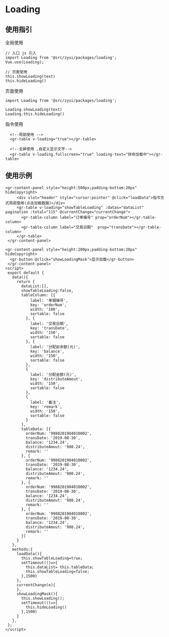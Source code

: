 # Loading

## 使用指引

全局使用
```vue
// 入口 js 引入
import Loading from '@src/zyui/packages/loading';
Vue.use(Loading);

// 页面使用
this.showLoading(text)
this.hideLoading()
```

页面使用
```vue
import Loading from '@src/zyui/packages/loading';

Loading.showLoading(text)
Loading.this.hideLoading()
```

指令使用
```vue
  <!--局部使用 -->
  <gr-table v-loading="true"></gr-table>

  <!--全屏使用 ,自定义显示文字-->
  <gr-table v-loading.fullscreen="true" loading-text="拼命加载中"></gr-table>
```


## 使用示例
<template>
  <gr-content-panel style="height:500px;padding-bottom:20px" hideCopyright>
      <div slot="header" style="cursor:pointer" @click="loadData">指令方式局部使用(点击加载数据)</div>
      <gr-table v-loading="showTableLoading" :datas="dataList" pagination :total="115" @currentChange="currentChange">
        <gr-table-column label="订单编号" prop="orderNum"></gr-table-column>
        <gr-table-column label="交易日期"  prop="transDate"></gr-table-column>
      </gr-table>
  </gr-content-panel>

   <gr-content-panel style="height:200px;padding-bottom:20px" hideCopyright>
   <div slot="header">手动触发</div>
   <gr-button @click="showLoadingMask">显示加载</gr-button>
  </gr-content-panel>
</template>


 ```vue
 <gr-content-panel style="height:500px;padding-bottom:20px" hideCopyright>
      <div slot="header" style="cursor:pointer" @click="loadData">指令方式局部使用(点击加载数据)</div>
      <gr-table v-loading="showTableLoading" :datas="dataList" pagination :total="115" @currentChange="currentChange">
        <gr-table-column label="订单编号" prop="orderNum"></gr-table-column>
        <gr-table-column label="交易日期"  prop="transDate"></gr-table-column>
      </gr-table>
  </gr-content-panel>

<gr-content-panel style="height:200px;padding-bottom:20px" hideCopyright>
   <gr-button @click="showLoadingMask">显示加载</gr-button>
  </gr-content-panel>
<script>
  export default {
    data(){
      return {
        dataList:[],
        showTableLoading:false,
        tableColumn: [{
            label: '单据编号',
            key: 'orderNum',
            width: '180',
            sortable: false
          }, {
            label: '交易日期',
            key: 'transDate',
            width: '150',
            sortable: false
          }, {
            label: '分配前余额(元)',
            key: 'balance',
            width: '150',
            sortable: false
          },
          {
            label: '分配金额(元)',
            key: 'distributeAmout',
            width: '150',
            sortable: false
          },
          {
            label: '备注',
            key: 'remark',
            width: '150',
            sortable: false
          }
        ],
        tableData: [{
          orderNum: '9988201904010002',
          transDate: '2019-08-30',
          balance: '1234.24',
          distributeAmout: '980.24',
          remark: ''
        }, {
          orderNum: '9988201904010002',
          transDate: '2019-08-30',
          balance: '1234.24',
          distributeAmout: '980.24',
          remark: ''
        }, {
          orderNum: '9988201904010002',
          transDate: '2019-08-30',
          balance: '1234.24',
          distributeAmout: '980.24',
          remark: ''
        }, {
          orderNum: '9988201904010002',
          transDate: '2019-08-30',
          balance: '1234.24',
          distributeAmout: '980.24',
          remark: ''
        }]
      }
    },
    methods:{
      loadData(){
        this.showTableLoading=true;
        setTimeout(()=>{
          this.dataList= this.tableData;
          this.showTableLoading=false;
        },1500)
      },
      currentChange(e){
      },
      showLoadingMask(){
        this.showLoading();
        setTimeout(()=>{
          this.hideLoading()
        },1500)
      }
    },
  };
</script>
 ```

<script>
  export default {
    data(){
      return {
        dataList:[],
        showTableLoading:false,
        tableColumn: [{
            label: '单据编号',
            key: 'orderNum',
            width: '180',
            sortable: false
          }, {
            label: '交易日期',
            key: 'transDate',
            width: '150',
            sortable: false
          }, {
            label: '分配前余额(元)',
            key: 'balance',
            width: '150',
            sortable: false
          },
          {
            label: '分配金额(元)',
            key: 'distributeAmout',
            width: '150',
            sortable: false
          },
          {
            label: '备注',
            key: 'remark',
            width: '150',
            sortable: false
          }
        ],
        tableData: [{
          orderNum: '9988201904010002',
          transDate: '2019-08-30',
          balance: '1234.24',
          distributeAmout: '980.24',
          remark: ''
        }, {
          orderNum: '9988201904010002',
          transDate: '2019-08-30',
          balance: '1234.24',
          distributeAmout: '980.24',
          remark: ''
        }, {
          orderNum: '9988201904010002',
          transDate: '2019-08-30',
          balance: '1234.24',
          distributeAmout: '980.24',
          remark: ''
        }, {
          orderNum: '9988201904010002',
          transDate: '2019-08-30',
          balance: '1234.24',
          distributeAmout: '980.24',
          remark: ''
        }, {
          orderNum: '9988201904010002',
          transDate: '2019-08-30',
          balance: '1234.24',
          distributeAmout: '980.24',
          remark: ''
        },]
      }
    },
    methods:{
      loadData(){
        this.showTableLoading=true;
        setTimeout(()=>{
          this.dataList= this.tableData;
          this.showTableLoading=false;
        },1500)
      },
      currentChange(e){
      },
      showLoadingMask(){
        this.showLoading();
        setTimeout(()=>{
          this.hideLoading()
        },1500)
      }
    },
  };
</script>